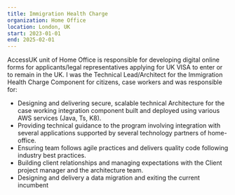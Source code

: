 ```yaml
---
title: Immigration Health Charge
organization: Home Office
location: London, UK
start: 2023-01-01
end: 2025-02-01
---
```


AccessUK unit of Home Office is responsible for developing digital online forms for applicants/legal representatives applying for UK VISA to enter or to remain in the UK.
I was the Technical Lead/Architect for the Immigration Health Charge Component for citizens, case workers and was responsible for:
- Designing and delivering secure, scalable technical Architecture for the case working integration component built and deployed using various AWS services (Java, Ts, K8).
- Providing technical guidance to the program involving integration with several applications supported by several technology partners of home-office.
- Ensuring team follows agile practices and delivers quality code following industry best practices.
- Building client relationships and managing expectations with the Client project manager and the architecture team.
- Designing and delivery a data migration and exiting the current incumbent
